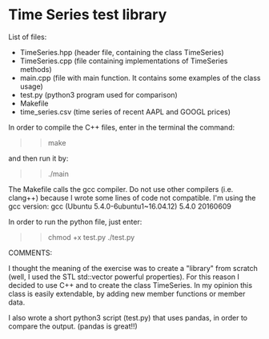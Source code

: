 Time Series test library
============================


List of files:

- TimeSeries.hpp     (header file, containing the class TimeSeries)        
- TimeSeries.cpp     (file containing implementations of TimeSeries methods)
- main.cpp           (file with main function. It contains some examples of the class usage)
- test.py            (python3 program used for comparison) 
- Makefile        
- time_series.csv    (time series of recent AAPL and GOOGL prices)



In order to compile the C++ files, enter in the terminal the command:

>> make

and then run it by:

>> ./main


The Makefile calls the gcc compiler. Do not use other compilers (i.e. clang++) because I wrote some lines of code not compatible. 
I'm using the gcc version: 
gcc (Ubuntu 5.4.0-6ubuntu1~16.04.12) 5.4.0 20160609   


In order to run the python file, just enter:

>> chmod +x test.py
>> ./test.py


COMMENTS:

I thought the meaning of the exercise was to create a "library" from scratch (well, I used the STL std::vector powerful properties).
For this reason I decided to use C++ and to create the class TimeSeries. In my opinion this class is easily extendable, by adding new member functions or member data.

I also wrote a short python3 script (test.py) that uses pandas, in order to compare the output.
(pandas is great!!)
